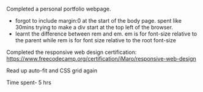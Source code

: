 Completed a personal portfolio webpage.
- forgot to include margin:0 at the start of the body page. spent like 30mins trying to make a div start at the top left of the browser.
- learnt the difference between rem and em. em is for font-size relative to the parent while rem is for font size relative to the root font-size

Completed the responsive web design certification: https://www.freecodecamp.org/certification/iMaro/responsive-web-design

Read up auto-fit and CSS grid again

Time spent- 5 hrs